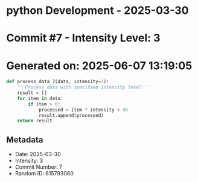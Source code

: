 ﻿# python Development - 2025-03-30
# Commit #7 - Intensity Level: 3
# Generated on: 2025-06-07 13:19:05
```python
def process_data_7(data, intensity=3):
    '''Process data with specified intensity level'''
    result = []
    for item in data:
        if item > 0:
            processed = item * intensity + 45
            result.append(processed)
    return result
```
## Metadata
- Date: 2025-03-30
- Intensity: 3
- Commit Number: 7
- Random ID: 615793060
